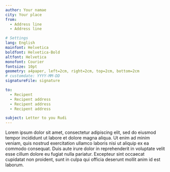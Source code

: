 ```yaml
---
author: Your namae
city: Your place
from:
  - Address line
  - Address line

# Settings
lang: English
mainfont: Helvetica
boldfont: Helvetica-Bold
altfont: Helvetica
monofont: Courier
fontsize: 10pt
geometry: a4paper, left=2cm, right=2cm, top=2cm, bottom=2cm
# customdate: YYYY-MM-DD
signatureFile: signature

to:
  - Recipent
  - Recipent address
  - Recipent address
  - Recipent address

subject: Letter to you Rudi
---
```


Lorem ipsum dolor sit amet, consectetur adipiscing elit, sed do eiusmod tempor incididunt ut labore et dolore magna aliqua. Ut enim ad minim veniam, quis nostrud exercitation ullamco laboris nisi ut aliquip ex ea commodo consequat. Duis aute irure dolor in reprehenderit in voluptate velit esse cillum dolore eu fugiat nulla pariatur. Excepteur sint occaecat cupidatat non proident, sunt in culpa qui officia deserunt mollit anim id est laborum.
